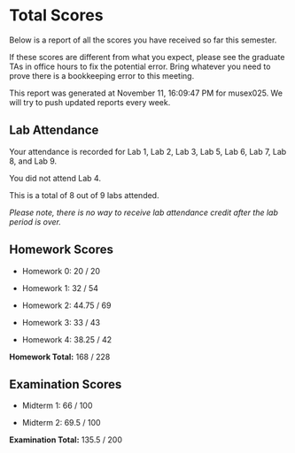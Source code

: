 # Total Scores

Below is a report of all the scores you have received so far this semester.

If these scores are different from what you expect, please see the graduate TAs in office hours to fix the potential error. Bring whatever you need to prove there is a bookkeeping error to this meeting.



This report was generated at November 11, 16:09:47 PM for musex025. We will try to push updated reports every week.

## Lab Attendance

Your attendance is recorded for Lab 1, Lab 2, Lab 3, Lab 5, Lab 6, Lab 7, Lab 8,  and Lab 9.

You did not attend Lab 4.

This is a total of 8 out of 9 labs attended.



*Please note, there is no way to receive lab attendance credit after the lab period is over.*



## Homework Scores



- Homework 0: 20 / 20



- Homework 1: 32 / 54



- Homework 2: 44.75 / 69



- Homework 3: 33 / 43



- Homework 4: 38.25 / 42



**Homework Total:** 168 / 228



## Examination Scores



- Midterm 1: 66 / 100



- Midterm 2: 69.5 / 100



**Examination Total:** 135.5 / 200



